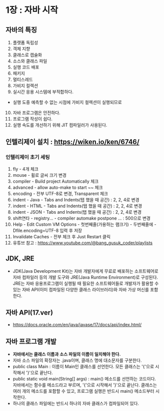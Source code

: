 # 1장 : 자바 시작

## 자바의 특징
1. 플랫폼 독립성
2. 객체 지향
3. 클래스로 캡슐화
4. 소스와 클래스 파일
5. 실행 코드 배포
6. 패키지
7. 멀티스레드
8. 가비지 컬렉션
9. 실시간 응용 시스템에 부적합하다.
- 실행 도중 예측할 수 없는 시점에 가비지 컬렉션이 실행되므로
10. 자바 프로그램은 안전하다.
11. 프로그램 작성이 쉽다.
12. 실행 속도를 개선하기 위해 JIT 컴파일러가 사용된다.

## 인텔리제이 설치 : <https://wiken.io/ken/6746/>

### 인텔리제이 초기 세팅
1. fly - 4개 체크
2. mouse - 휠로 글씨 크기 변경
3. compiler - Build project Automatically 체크
4. advanced - allow auto-make to start ~~ 체크
5. encoding - 전부 UTF-8로 변경, Transparent 체크
6. indent - Java - Tabs and Indents(탭 했을 때 공간) : 2, 2, 4로 변경
7. indent - HTML - Tabs and Indents(탭 했을 때 공간) : 2, 2, 4로 변경
8. indent - JSON - Tabs and Indents(탭 했을 때 공간) : 2, 2, 4로 변경
9. shift연타 - registry... - compiler automake postpone ... : 500으로 변경
10. Help - Edit Custom VM Options - 첫번째줄(가용하는 램크기) - 두번째줄에 -Dfile.encoding=UTF-8 입력 후 저장
11. Invalidate Caches - 전부 체크 후 Just Restart 클릭
12. 유튜브 참고 : https://www.youtube.com/@bang_gusuk_coder/playlists

## JDK, JRE
- JDK(Java Development Kit)는 자바 개발자에게 무료로 배포하는 소프트웨어로 자바 컴파일러 등의 개발 도구와 JRE(Java Runtime Environment)로 구성된다. JRE는 자바 응용프로그램이 실행될 때 필요한 소프트웨어들로 개발자가 활용할 수 있는 자바 API(이미 컴파일된 다양한 클래스 라이브러리)와 자바 가상 머신를 포함한다.

## 자바 API(17.ver)
- <https://docs.oracle.com/en/java/javase/17/docs/api/index.html/>

## 자바 프로그램 개발
- **자바에서는 클래스 이름과 소스 파일의 이름이 일치해야 한다.**
- 자바 소스 파일의 확장자는 .java이며, 클래스 명에 대소문자를 구분한다.
- public class Main : 이름이 Main인 클래스를 선언한다. 모든 클래스는 '{'으로 시작해서 '}'으로 끝난다.
- public static void main(String[] args) : main() 메소드를 선언하는 코드이다. 자바에서는 함수를 메소드라고 부르며, '{'으로 시작해서 '}'으로 끝난다. 클래스는 여러 개의 메소드를 포함할 수 있고, 프로그램 실행은 반드시 main() 메소드부터 시작한다.
- 하나의 클래스 파일에는 반드시 하나의 자바 클래스가 컴파일되어 있다.